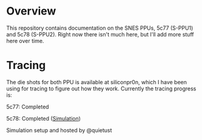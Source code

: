# Overview

This repository contains documentation on the SNES PPUs, 5c77 (S-PPU1) and 5c78 (S-PPU2). Right now there isn't much here, but I'll add more stuff here over time.

# Tracing

The die shots for both PPU is available at siliconpr0n, which I have been using for tracing to figure out how they work. Currently the tracing progress is:

5c77: Completed

5c78: Completed ([Simulation](https://www.qmtpro.com/~nes/chipimages/visual5c78/))

Simulation setup and hosted by @quietust
